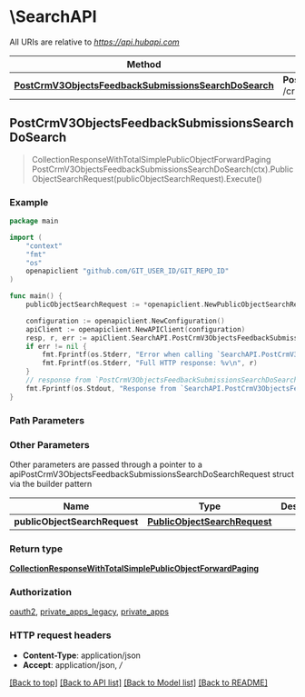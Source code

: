 # \SearchAPI

All URIs are relative to *https://api.hubapi.com*

Method | HTTP request | Description
------------- | ------------- | -------------
[**PostCrmV3ObjectsFeedbackSubmissionsSearchDoSearch**](SearchAPI.md#PostCrmV3ObjectsFeedbackSubmissionsSearchDoSearch) | **Post** /crm/v3/objects/feedback_submissions/search | 



## PostCrmV3ObjectsFeedbackSubmissionsSearchDoSearch

> CollectionResponseWithTotalSimplePublicObjectForwardPaging PostCrmV3ObjectsFeedbackSubmissionsSearchDoSearch(ctx).PublicObjectSearchRequest(publicObjectSearchRequest).Execute()



### Example

```go
package main

import (
	"context"
	"fmt"
	"os"
	openapiclient "github.com/GIT_USER_ID/GIT_REPO_ID"
)

func main() {
	publicObjectSearchRequest := *openapiclient.NewPublicObjectSearchRequest() // PublicObjectSearchRequest | 

	configuration := openapiclient.NewConfiguration()
	apiClient := openapiclient.NewAPIClient(configuration)
	resp, r, err := apiClient.SearchAPI.PostCrmV3ObjectsFeedbackSubmissionsSearchDoSearch(context.Background()).PublicObjectSearchRequest(publicObjectSearchRequest).Execute()
	if err != nil {
		fmt.Fprintf(os.Stderr, "Error when calling `SearchAPI.PostCrmV3ObjectsFeedbackSubmissionsSearchDoSearch``: %v\n", err)
		fmt.Fprintf(os.Stderr, "Full HTTP response: %v\n", r)
	}
	// response from `PostCrmV3ObjectsFeedbackSubmissionsSearchDoSearch`: CollectionResponseWithTotalSimplePublicObjectForwardPaging
	fmt.Fprintf(os.Stdout, "Response from `SearchAPI.PostCrmV3ObjectsFeedbackSubmissionsSearchDoSearch`: %v\n", resp)
}
```

### Path Parameters



### Other Parameters

Other parameters are passed through a pointer to a apiPostCrmV3ObjectsFeedbackSubmissionsSearchDoSearchRequest struct via the builder pattern


Name | Type | Description  | Notes
------------- | ------------- | ------------- | -------------
 **publicObjectSearchRequest** | [**PublicObjectSearchRequest**](PublicObjectSearchRequest.md) |  | 

### Return type

[**CollectionResponseWithTotalSimplePublicObjectForwardPaging**](CollectionResponseWithTotalSimplePublicObjectForwardPaging.md)

### Authorization

[oauth2](../README.md#oauth2), [private_apps_legacy](../README.md#private_apps_legacy), [private_apps](../README.md#private_apps)

### HTTP request headers

- **Content-Type**: application/json
- **Accept**: application/json, */*

[[Back to top]](#) [[Back to API list]](../README.md#documentation-for-api-endpoints)
[[Back to Model list]](../README.md#documentation-for-models)
[[Back to README]](../README.md)

